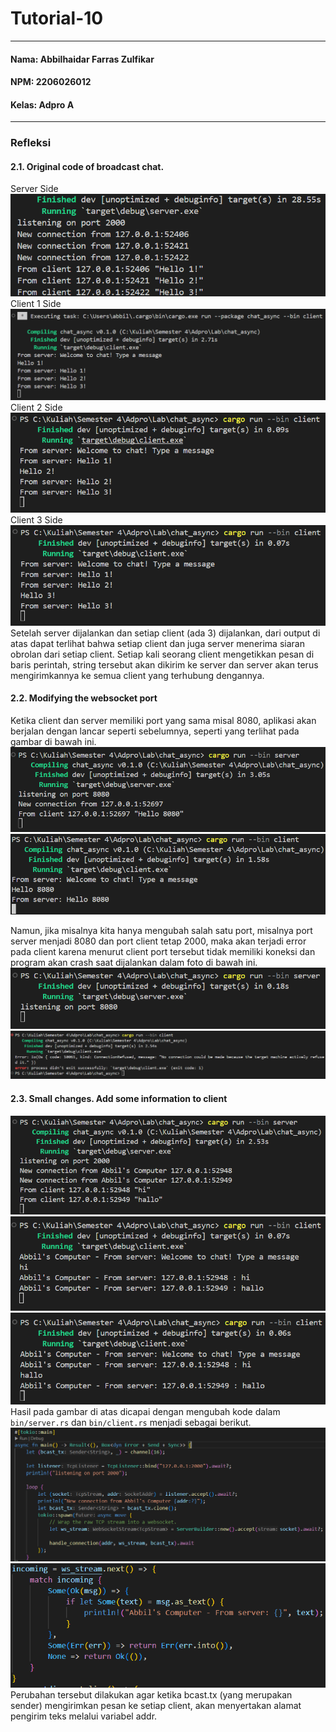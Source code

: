# Tutorial-10
---
#### Nama: Abbilhaidar Farras Zulfikar
#### NPM: 2206026012
#### Kelas: Adpro A
---
### Refleksi
#### 2.1. Original code of broadcast chat.
Server Side <br>
![Server side](assets/images/server1.png) <br>
Client 1 Side <br>
![Client 1 side](assets/images/client1.png) <br>
Client 2 Side <br>
![Client 2 side](assets/images/client2.png) <br>
Client 3 Side <br>
![Client 3 side](assets/images/client3.png) <br>
Setelah server dijalankan dan setiap client (ada 3) dijalankan, dari output di atas dapat terlihat bahwa setiap client dan juga server menerima siaran obrolan dari setiap client. Setiap kali seorang client mengetikkan pesan di baris perintah, string tersebut akan dikirim ke server dan server akan terus mengirimkannya ke semua client yang terhubung dengannya. <br>

#### 2.2. Modifying the websocket port
Ketika client dan server memiliki port yang sama misal 8080, aplikasi akan berjalan dengan lancar seperti sebelumnya, seperti yang terlihat pada gambar di bawah ini. <br>
![Server Side with same port](assets/images/server_same_port.png) <br>
![Client Side with same port](assets/images/client_same_port.png) <br>

Namun, jika misalnya kita hanya mengubah salah satu port, misalnya port server menjadi 8080 dan port client tetap 2000, maka akan terjadi error pada client karena menurut client port tersebut tidak memiliki koneksi dan program akan crash saat dijalankan dalam foto di bawah ini. <br>
![Server Side with different port](assets/images/server_different_port.png) <br>
![Client Side with different port](assets/images/client_different_port.png) <br>

#### 2.3. Small changes. Add some information to client
![Server 2](assets/images/server2.png) <br>
![Client 5](assets/images/client5.png) <br>
![Client 6](assets/images/client6.png) <br>
Hasil pada gambar di atas dicapai dengan mengubah kode dalam <code>bin/server.rs</code> dan <code>bin/client.rs</code> menjadi sebagai berikut. <br>
![Server Code](assets/images/server_code.png) <br>
![Client Code](assets/images/client_code.png) <br>
Perubahan tersebut dilakukan agar ketika bcast.tx (yang merupakan sender) mengirimkan pesan ke setiap client, akan menyertakan alamat pengirim teks melalui variabel addr.
